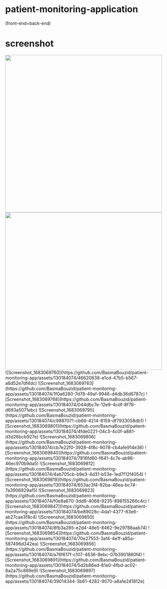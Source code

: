 # patient-monitoring-application
(front-end+back-end)

# screenshot
<img src="https://github.com/BasmaBouzid/patient-monitoring-app/assets/130184074/e2c4e545-23c7-4e77-a90c-2e376f74271a" width="500">
<img src="https://github.com/BasmaBouzid/patient-monitoring-app/assets/130184074/65b105c0-9710-46fd-a908-3cbc0c341c6a" width="500">
![Screenshot_1683069760](https://github.com/BasmaBouzid/patient-monitoring-app/assets/130184074/46620638-e1cd-47b5-b567-a6d52e7df4dc)
![Screenshot_1683069763](https://github.com/BasmaBouzid/patient-monitoring-app/assets/130184074/1f0a6280-7d78-49af-9946-d4db36d6787c)
![Screenshot_1683069768](https://github.com/BasmaBouzid/patient-monitoring-app/assets/130184074/044dbc7e-12e9-4cdf-8f76-d693a5071ebc)
![Screenshot_1683069795](https://github.com/BasmaBouzid/patient-monitoring-app/assets/130184074/c9887071-cb66-4214-8159-df7933058db1)
![Screenshot_1683069801](https://github.com/BasmaBouzid/patient-monitoring-app/assets/130184074/4fde0221-04c3-4c0f-a881-d3d26bcb927e)
![Screenshot_1683069806](https://github.com/BasmaBouzid/patient-monitoring-app/assets/130184074/cb7e22f0-3928-4f8c-9078-cb4afe914e36)
![Screenshot_1683069840](https://github.com/BasmaBouzid/patient-monitoring-app/assets/130184074/7816fd60-f641-4c7e-ab96-46ec970b9da5)
![Screenshot_1683069812](https://github.com/BasmaBouzid/patient-monitoring-app/assets/130184074/4ab705cb-b9e3-4d31-b53e-1ed7f12f4054)
![Screenshot_1683069819](https://github.com/BasmaBouzid/patient-monitoring-app/assets/130184074/653ac3f4-82ba-46ea-bc74-7a3906929af5)
![Screenshot_1683069823](https://github.com/BasmaBouzid/patient-monitoring-app/assets/130184074/f0e8a670-3dd8-4068-9235-898155266c4c)
![Screenshot_1683069847](https://github.com/BasmaBouzid/patient-monitoring-app/assets/130184074/be89028c-4da1-4377-83e6-ab27cae3f8c4)
![Screenshot_1683069850](https://github.com/BasmaBouzid/patient-monitoring-app/assets/130184074/8fb3a285-e2d4-48e5-8462-9e29788aab74)
![Screenshot_1683069854](https://github.com/BasmaBouzid/patient-monitoring-app/assets/130184074/70e27553-3af4-4e1f-a85a-587496d342ea)
![Screenshot_1683069856](https://github.com/BasmaBouzid/patient-monitoring-app/assets/130184074/a76f617f-c107-4636-8ebc-07b3901860f4)
![Screenshot_1683069891](https://github.com/BasmaBouzid/patient-monitoring-app/assets/130184074/5d2b86ed-81e0-4fbd-ac02-8a2a75c869e9)
![Screenshot_1683069897](https://github.com/BasmaBouzid/patient-monitoring-app/assets/130184074/39014344-3b61-4282-9070-a8a1e241812e)








